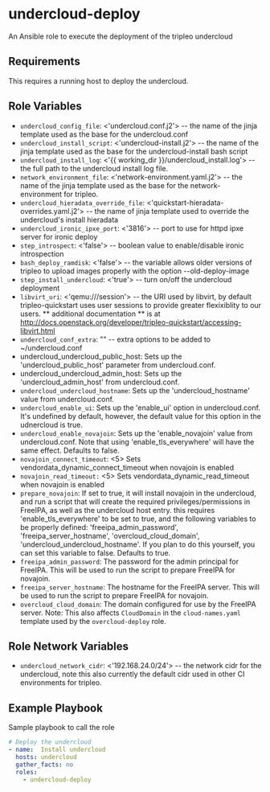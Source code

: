 undercloud-deploy
==========================================

An Ansible role to execute the deployment of the tripleo undercloud

Requirements
------------

This requires a running host to deploy the undercloud.

Role Variables
--------------

- `undercloud_config_file`: <'undercloud.conf.j2'> -- the name of the jinja template
used as the base for the undercloud.conf
- `undercloud_install_script`: <'undercloud-install.j2'> -- the name of the jinja template
used as the base for the undercloud-install bash script
- `undercloud_install_log`: <'{{ working_dir }}/undercloud_install.log'> -- the full path
to the undercloud install log file.
- `network_environment_file`: <'network-environment.yaml.j2'> -- the name of the jinja template
used as the base for the network-environment for tripleo.
- `undercloud_hieradata_override_file`: <'quickstart-hieradata-overrides.yaml.j2'> -- the name of
jinja template used to override the undercloud's install hieradata
- `undercloud_ironic_ipxe_port`: <'3816'> -- port to use for httpd ipxe server
for ironic deploy
- `step_introspect`: <'false'> -- boolean value to enable/disable ironic introspection
- `bash_deploy_ramdisk`: <'false'> -- the variable allows older versions of tripleo to upload images
properly with the option --old-deploy-image
- `step_install_undercloud`: <'true'> -- turn on/off the undercloud deployment
- `libvirt_uri`: <'qemu:///session'> -- the URI used by libvirt, by default tripleo-quickstart uses
user sessions to provide greater flexixiblity to our users. ** additional documentation ** is at
http://docs.openstack.org/developer/tripleo-quickstart/accessing-libvirt.html
- `undercloud_conf_extra`: "" -- extra options to be added to ~/undercloud.conf
- undercloud_undercloud_public_host: Sets up the 'undercloud_public_host'
  parameter from undercloud.conf.
- undercloud_undercloud_admin_host: Sets up the 'undercloud_admin_host' from
  undercloud.conf.
- `undercloud_undercloud_hostname`: Sets up the 'undercloud_hostname' value from
  undercloud.conf.
- `undercloud_enable_ui`: Sets up the 'enable_ui' option in undercloud.conf.
  It's undefined by default, however, the default value for this option in the
  udnercloud is true.
- `undercloud_enable_novajoin`: Sets up the 'enable_novajoin' value from
  undercloud.conf. Note that using 'enable_tls_everywhere' will have the same
  effect. Defaults to false.
- `novajoin_connect_timeout`: <5> Sets vendordata_dynamic_connect_timeout when novajoin is enabled
- `novajoin_read_timeout:` <5> Sets vendordata_dynamic_read_timeout when novajoin is enabled
- `prepare_novajoin`: If set to true, it will install novajoin in the undercloud,
  and run a script that will create the required privileges/permissions in
  FreeIPA, as well as the undercloud host entry. this requires
  'enable_tls_everywhere' to be set to true, and the following variables to be
  properly defined: 'freeipa_admin_password', 'freeipa_server_hostname',
  'overcloud_cloud_domain', 'undercloud_undercloud_hostname'. If you plan to do
  this yourself, you can set this variable to false. Defaults to true.
- `freeipa_admin_password`: The password for the admin principal for FreeIPA.
  This will be used to run the script to prepare FreeIPA for novajoin.
- `freeipa_server_hostname`: The hostname for the FreeIPA server.
  This will be used to run the script to prepare FreeIPA for novajoin.
- `overcloud_cloud_domain`: The domain configured for use by the FreeIPA server. Note: This also
  affects `CloudDomain` in the `cloud-names.yaml` template used by the `overcloud-deploy` role.

Role Network Variables
----------------------
- `undercloud_network_cidr`: <'192.168.24.0/24'> -- the network cidr for the undercloud, note this
also currently the default cidr used in other CI environments for tripleo.

Example Playbook
----------------

Sample playbook to call the role

```yaml
# Deploy the undercloud
- name:  Install undercloud
  hosts: undercloud
  gather_facts: no
  roles:
    - undercloud-deploy
```
